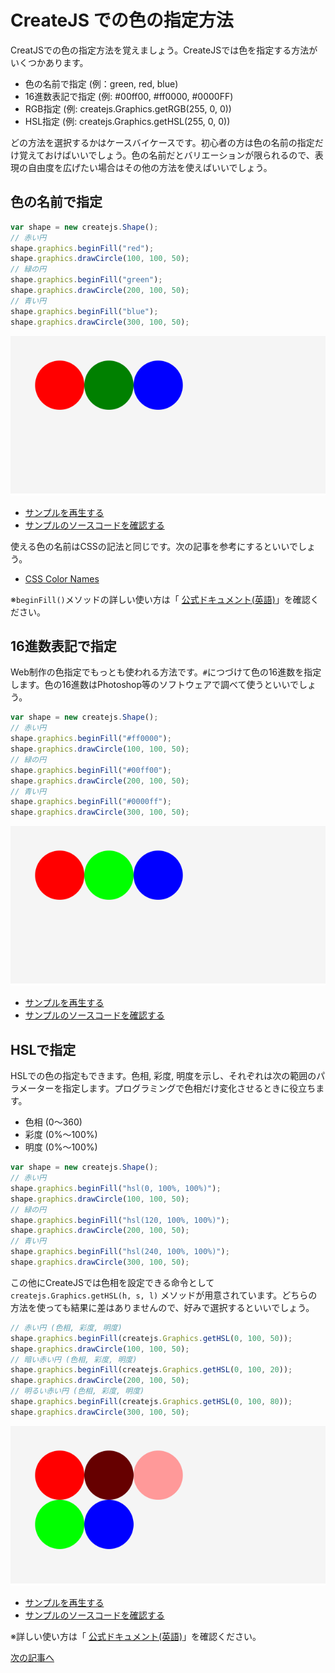 # CreateJS での色の指定方法

CreatJSでの色の指定方法を覚えましょう。CreateJSでは色を指定する方法がいくつかあります。

- 色の名前で指定 (例：green, red, blue)
- 16進数表記で指定 (例: #00ff00, #ff0000, #0000FF)
- RGB指定 (例: createjs.Graphics.getRGB(255, 0, 0))
- HSL指定 (例: createjs.Graphics.getHSL(255, 0, 0))

どの方法を選択するかはケースバイケースです。初心者の方は色の名前の指定だけ覚えておけばいいでしょう。色の名前だとバリエーションが限られるので、表現の自由度を広げたい場合はその他の方法を使えばいいでしょう。

## 色の名前で指定

```js
var shape = new createjs.Shape();
// 赤い円
shape.graphics.beginFill("red");
shape.graphics.drawCircle(100, 100, 50);
// 緑の円
shape.graphics.beginFill("green");
shape.graphics.drawCircle(200, 100, 50);
// 青い円
shape.graphics.beginFill("blue");
shape.graphics.drawCircle(300, 100, 50);
```

![](../imgs/color_name.html.png)

- [サンプルを再生する](https://ics-creative.github.io/tutorial-createjs/samples/color_name.html)
- [サンプルのソースコードを確認する](../samples/color_name.html)




使える色の名前はCSSの記法と同じです。次の記事を参考にするといいでしょう。

- [CSS Color Names](http://memopad.bitter.jp/w3c/css/css_colornames.html)


※`beginFill()`メソッドの詳しい使い方は「 [公式ドキュメント(英語)](http://createjs.com/docs/easeljs/classes/Graphics.html#method_beginFill)」を確認ください。


## 16進数表記で指定

Web制作の色指定でもっとも使われる方法です。`#`につづけて色の16進数を指定します。色の16進数はPhotoshop等のソフトウェアで調べて使うといいでしょう。

```js
var shape = new createjs.Shape();
// 赤い円
shape.graphics.beginFill("#ff0000");
shape.graphics.drawCircle(100, 100, 50);
// 緑の円
shape.graphics.beginFill("#00ff00");
shape.graphics.drawCircle(200, 100, 50);
// 青い円
shape.graphics.beginFill("#0000ff");
shape.graphics.drawCircle(300, 100, 50);
```

![](../imgs/color_hex.html.png)

- [サンプルを再生する](https://ics-creative.github.io/tutorial-createjs/samples/color_hex.html)
- [サンプルのソースコードを確認する](../samples/color_hex.html)



## HSLで指定

HSLでの色の指定もできます。色相, 彩度, 明度を示し、それぞれは次の範囲のパラメーターを指定します。プログラミングで色相だけ変化させるときに役立ちます。

- 色相 (0〜360)
- 彩度 (0%〜100%)
- 明度 (0%〜100%)



```js
var shape = new createjs.Shape();
// 赤い円
shape.graphics.beginFill("hsl(0, 100%, 100%)");
shape.graphics.drawCircle(100, 100, 50);
// 緑の円
shape.graphics.beginFill("hsl(120, 100%, 100%)");
shape.graphics.drawCircle(200, 100, 50);
// 青い円
shape.graphics.beginFill("hsl(240, 100%, 100%)");
shape.graphics.drawCircle(300, 100, 50);
```


この他にCreateJSでは色相を設定できる命令として `createjs.Graphics.getHSL(h, s, l)` メソッドが用意されています。どちらの方法を使っても結果に差はありませんので、好みで選択するといいでしょう。


```js
// 赤い円 (色相, 彩度, 明度)
shape.graphics.beginFill(createjs.Graphics.getHSL(0, 100, 50));
shape.graphics.drawCircle(100, 100, 50);
// 暗い赤い円 (色相, 彩度, 明度)
shape.graphics.beginFill(createjs.Graphics.getHSL(0, 100, 20));
shape.graphics.drawCircle(200, 100, 50);
// 明るい赤い円 (色相, 彩度, 明度)
shape.graphics.beginFill(createjs.Graphics.getHSL(0, 100, 80));
shape.graphics.drawCircle(300, 100, 50);
```

![](../imgs/color_hsl.html.png)

- [サンプルを再生する](https://ics-creative.github.io/tutorial-createjs/samples/color_hsl.html)
- [サンプルのソースコードを確認する](../samples/color_hsl.html)


※詳しい使い方は「 [公式ドキュメント(英語)](http://createjs.com/docs/easeljs/classes/Graphics.html#method_getHSL)」を確認ください。


[次の記事へ](shape_draw.md)
